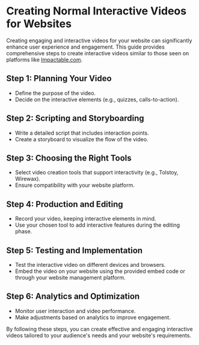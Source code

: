 # Creating Normal Interactive Videos for Websites

Creating engaging and interactive videos for your website can significantly enhance user experience and engagement. This guide provides comprehensive steps to create interactive videos similar to those seen on platforms like [Impactable.com](https://impactable.com).

## Step 1: Planning Your Video
- Define the purpose of the video.
- Decide on the interactive elements (e.g., quizzes, calls-to-action).

## Step 2: Scripting and Storyboarding
- Write a detailed script that includes interaction points.
- Create a storyboard to visualize the flow of the video.

## Step 3: Choosing the Right Tools
- Select video creation tools that support interactivity (e.g., Tolstoy, Wirewax).
- Ensure compatibility with your website platform.

## Step 4: Production and Editing
- Record your video, keeping interactive elements in mind.
- Use your chosen tool to add interactive features during the editing phase.

## Step 5: Testing and Implementation
- Test the interactive video on different devices and browsers.
- Embed the video on your website using the provided embed code or through your website management platform.

## Step 6: Analytics and Optimization
- Monitor user interaction and video performance.
- Make adjustments based on analytics to improve engagement.

By following these steps, you can create effective and engaging interactive videos tailored to your audience's needs and your website's requirements.